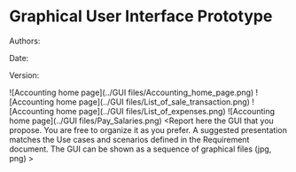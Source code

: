 # Graphical User Interface Prototype  

Authors:

Date:

Version:


![Accounting home page](../GUI files/Accounting_home_page.png)
![Accounting home page](../GUI files/List_of_sale_transaction.png)
![Accounting home page](../GUI files/List_of_expenses.png)
![Accounting home page](../GUI files/Pay_Salaries.png)
\<Report here the GUI that you propose. You are free to organize it as you prefer. A suggested presentation matches the Use cases and scenarios defined in the Requirement document. The GUI can be shown as a sequence of graphical files (jpg, png)  >

